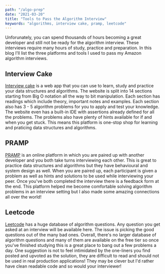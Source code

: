```yaml
---
path: "/algo-prep"
date: "2021-03-20"
title: "Tools to Pass the Algorithm Interview"
keywords: "algorithms, interview cake, pramp, leetcode"
---
```


Unforunately, you can spend thousands of hours becoming a great developer and still not be ready for the algorithm interview. These interviews require many hours of study, practice and preparation. In this blog I'll list the three platforms and tools I used to pass my Amazon algorithm interviews.

<h2>Interview Cake</h2>

[Interview cake](https://www.interviewcake.com/) is a web app that you can use to learn, study and practice your data structures and algorithms. The website is split into 14 sections starting from Big O notation all the way to bit manipulation. Each section has readings which include theory, important notes and examples. Each section also has 3 - 5 algorithm problems for you to apply and test your knowledge. The website even has a built-in IDE with assertions already defined for all the problems. The problems also have plenty of hints available for if and when you get stuck. This means this platform is one-stop shop for learning and praticing data structures and algorithms.

<h2>PRAMP</h2>

[PRAMP](http://pramp.com/) is an online platform in which you are paired up with another developer and you both take turns interviewing each other. This is great to practice data structures and algorithms but they have behavioural and system design as well. When you are paired up, each participant is given a problem as well as hints and solutions to be used while interviewing your peer. Once you've both completed the interview there is a feedback form at the end. This platform helped me become comfortable solving algorithm problems in an interview setting but I also made some amazing connections all over the world!

<h2>Leetcode</h2>

[Leetcode](https://leetcode.com/) has a huge database of algorithm questions. Any question you get asked at an interview will be available here. The issue is picking the good questions out of the many bad ones. Overall, there's no larger database of algorithm questions and many of them are available on the free tier so once you've finished studying this is a great place to bang out a few problems a day. One suggestion is not to feel intimidated by the one-liners you find posted and upvoted as the solution, they are difficult to read and should not be used in real production applications! They may be clever but I'd rather have clean readable code and so would your interviewer!
